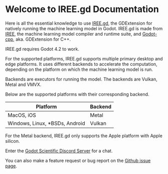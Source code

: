# Welcome to IREE.gd Documentation

Here is all the essential knowledge to use [IREE.gd](https://github.com/iree-gd/iree.gd), the GDExtension for natively running the machine learning model in Godot.
IREE.gd is made from [IREE](https://iree.dev), the machine learning model compiler and runtime suite, and [Godot-cpp](https://github.com/godotengine/godot-cpp), aka. GDExtension for C++.

IREE.gd requires Godot 4.2 to work.

For the supported platforms, IREE.gd supports multiple primary desktop and edge platforms. It uses different backends to accelerate the computation, depending on the platform on which the machine learning model is run.

Backends are executors for running the model. The backends are Vulkan, Metal and VMVX.

Below are the supported platforms with their corresponding backend.

| Platform | Backend |
| ----- | ----- |
| MacOS, iOS | Metal |
| Windows, Linux, \*BSDs, Android | Vulkan |

For the Metal backend, IREE.gd only supports the Apple platform with Apple silicon.

Enter the [Godot Scientific Discord Server](https://discord.gg/zgSjGPDNKP) for a chat.

You can also make a feature request or bug report on the [Github issue page](https://github.com/iree-gd/iree.gd/issues).

